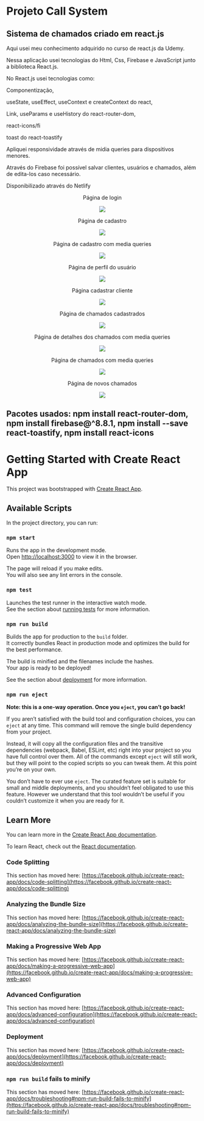 # Projeto Call System

## Sistema de chamados criado em react.js

Aqui usei meu conhecimento adquirido no curso de react.js da Udemy.

Nessa aplicação usei tecnologias do Html, Css, Firebase e JavaScript junto a biblioteca React.js.

No React.js usei tecnologias como:

<p>
    Componentização,
</p>
<p>
    useState, useEffect, useContext e createContext do react,
</p>
<p>
    Link, useParams e useHistory do react-router-dom,
</p>
<p>
    react-icons/fi
</p>
<p>
    toast do react-toastify
</p>

Apliquei responsividade através de midia queries para dispositivos menores.

Através do Firebase foi possível salvar clientes, usuários e chamados, além de edita-los caso necessário.

Disponibilizado através do Netlify

<p align="center">Página de login</p>
<p align="center">
  <img src="src/assets/signIn.png"/>
<p/>

<p align="center">Página de cadastro</p>
<p align="center">
  <img src="src/assets/signUp.png"/>
<p/>

<p align="center">Página de cadastro com media queries</p>
<p align="center">
  <img src="src/assets/signUp_responsivo.png"/>
<p/>

<p align="center">Página de perfil do usuário</p>
<p align="center">
  <img src="src/assets/perfil.png"/>
<p/>

<p align="center">Página cadastrar cliente</p>
<p align="center">
  <img src="src/assets/cliente.png"/>
<p/>

<p align="center">Página de chamados cadastrados</p>
<p align="center">
  <img src="src/assets/chamados.png"/>
<p/>

<p align="center">Página de detalhes dos chamados com media queries</p>
<p align="center">
  <img src="src/assets/detalhes_responsivo.png"/>
<p/>

<p align="center">Página de chamados com media queries</p>
<p align="center" width="240" height="240">
  <img src="src/assets/responsivo_chamado.png"/>
<p/>

<p align="center">Página de novos chamados</p>
<p align="center">
  <img src="src/assets/chamados_new.png"/>
<p/>


## Pacotes usados: npm install react-router-dom, npm install firebase@^8.8.1, npm install --save react-toastify, npm install react-icons
# Getting Started with Create React App

This project was bootstrapped with [Create React App](https://github.com/facebook/create-react-app).

## Available Scripts

In the project directory, you can run:

### `npm start`

Runs the app in the development mode.\
Open [http://localhost:3000](http://localhost:3000) to view it in the browser.

The page will reload if you make edits.\
You will also see any lint errors in the console.

### `npm test`

Launches the test runner in the interactive watch mode.\
See the section about [running tests](https://facebook.github.io/create-react-app/docs/running-tests) for more information.

### `npm run build`

Builds the app for production to the `build` folder.\
It correctly bundles React in production mode and optimizes the build for the best performance.

The build is minified and the filenames include the hashes.\
Your app is ready to be deployed!

See the section about [deployment](https://facebook.github.io/create-react-app/docs/deployment) for more information.

### `npm run eject`

**Note: this is a one-way operation. Once you `eject`, you can’t go back!**

If you aren’t satisfied with the build tool and configuration choices, you can `eject` at any time. This command will remove the single build dependency from your project.

Instead, it will copy all the configuration files and the transitive dependencies (webpack, Babel, ESLint, etc) right into your project so you have full control over them. All of the commands except `eject` will still work, but they will point to the copied scripts so you can tweak them. At this point you’re on your own.

You don’t have to ever use `eject`. The curated feature set is suitable for small and middle deployments, and you shouldn’t feel obligated to use this feature. However we understand that this tool wouldn’t be useful if you couldn’t customize it when you are ready for it.

## Learn More

You can learn more in the [Create React App documentation](https://facebook.github.io/create-react-app/docs/getting-started).

To learn React, check out the [React documentation](https://reactjs.org/).

### Code Splitting

This section has moved here: [https://facebook.github.io/create-react-app/docs/code-splitting](https://facebook.github.io/create-react-app/docs/code-splitting)

### Analyzing the Bundle Size

This section has moved here: [https://facebook.github.io/create-react-app/docs/analyzing-the-bundle-size](https://facebook.github.io/create-react-app/docs/analyzing-the-bundle-size)

### Making a Progressive Web App

This section has moved here: [https://facebook.github.io/create-react-app/docs/making-a-progressive-web-app](https://facebook.github.io/create-react-app/docs/making-a-progressive-web-app)

### Advanced Configuration

This section has moved here: [https://facebook.github.io/create-react-app/docs/advanced-configuration](https://facebook.github.io/create-react-app/docs/advanced-configuration)

### Deployment

This section has moved here: [https://facebook.github.io/create-react-app/docs/deployment](https://facebook.github.io/create-react-app/docs/deployment)

### `npm run build` fails to minify

This section has moved here: [https://facebook.github.io/create-react-app/docs/troubleshooting#npm-run-build-fails-to-minify](https://facebook.github.io/create-react-app/docs/troubleshooting#npm-run-build-fails-to-minify)
